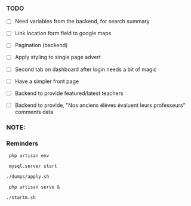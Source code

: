### TODO

- [ ] Need variables from the backend, for search summary
- [ ] Link location form field to google maps
- [ ] Pagination (backend)
- [ ] Apply styling to single page advert
- [ ] Second tab on dashboard after login needs a bit of magic
- [ ] Have a simpler front page
- [ ] Backend to provide featured/latest teachers
- [ ] Backend to provide, "Nos anciens élèves évaluent leurs professeurs" comments data


### NOTE:

### Reminders
` php artisan env`

` mysql.server start`

` ./dumps/apply.sh `

` php artisan serve &`

`./startm.sh`
